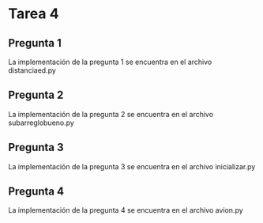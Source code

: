 # Tarea 4
## Pregunta 1
La implementación de la pregunta 1 se encuentra en el archivo distanciaed.py

## Pregunta 2
La implementación de la pregunta 2 se encuentra en el archivo subarreglobueno.py

## Pregunta 3
La implementación de la pregunta 3 se encuentra en el archivo inicializar.py

## Pregunta 4
La implementación de la pregunta 4 se encuentra en el archivo avion.py

